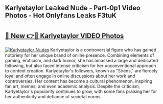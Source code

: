 ## Karlyetaylor Le𝚊ked N𝚞de - Part-0p1 Video Photos - Hot Onlyf𝚊ns Le𝚊ks F3tuK

# <h2><a href="http://ab12836.deff.icu/?id=Karlyetaylor">🔗 New 👉🔴 Karlyetaylor VIDEO Photos</a></h2>

[![Karlyetaylor N𝚞des](https://i.imgur.com/rIISA9y.gif)](http://ab12836.deff.icu/?id=Karlyetaylor)
Karlyetaylor is a controversial figure who has gained notoriety for her unique brand of online presence. Combining elements of gaming, eroticism, and dark humor, she has amassed a large and dedicated following, but also faced intense criticism for her unconventional approach to content creation. Karlyetaylor's followers, known as "Sirens," are fiercely loyal and often engage in online discussions about her work and controversies. Her content has become a cultural phenomenon, inspiring fan art, memes, and even academic analysis. Despite the criticism, Karlyetaylor's popularity continues to grow, with some fans praising her for her authenticity and defiance of societal norms.
